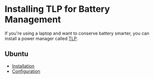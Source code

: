# Installing TLP for Battery Management 

If you're using a laptop and want to conserve battery smarter, you can install a power manager called [TLP](https://linrunner.de/en/tlp/tlp.html).

## Ubuntu

- [Installation](https://linrunner.de/en/tlp/docs/tlp-linux-advanced-power-management.html#installation)
- [Configuration](https://linrunner.de/en/tlp/docs/tlp-linux-advanced-power-management.html#configuration)


